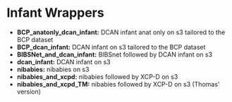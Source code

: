 # Infant Wrappers

   - **BCP_anatonly_dcan_infant:** DCAN infant anat only on s3 tailored to the BCP dataset
   - **BCP_dcan_infant:** DCAN infant on s3 tailored to the BCP dataset
   - **BIBSNet_and_dcan_infant:** BIBSnet followed by DCAN infant on s3
   - **dcan_infant:** DCAN infant on s3
   - **nibabies:** nibabies on s3
   - **nibabies_and_xcpd:** nibabies followed by XCP-D on s3
   - **nibabies_and_xcpd_TM:** nibabies followed by XCP-D on s3 (Thomas' version)